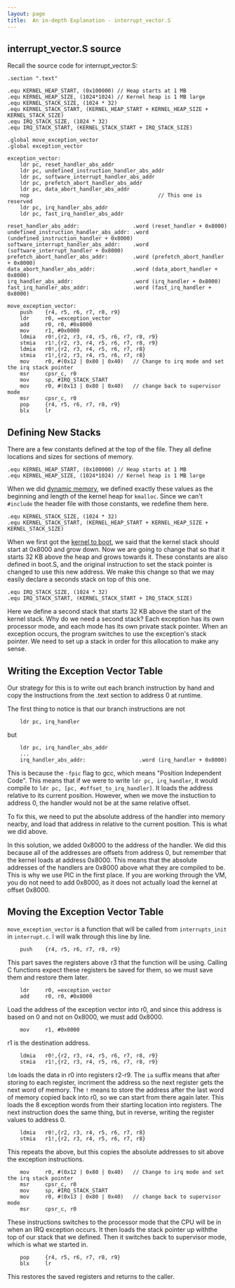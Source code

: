 ```yaml
---
layout: page
title:  An in-depth Explanation - interrupt_vector.S
---
```

## interrupt_vector.S source
Recall the source code for interrupt_vector.S:
```
.section ".text"

.equ KERNEL_HEAP_START, (0x100000) // Heap starts at 1 MB
.equ KERNEL_HEAP_SIZE, (1024*1024) // Kernel heap is 1 MB large
.equ KERNEL_STACK_SIZE, (1024 * 32)
.equ KERNEL_STACK_START, (KERNEL_HEAP_START + KERNEL_HEAP_SIZE + KERNEL_STACK_SIZE)
.equ IRQ_STACK_SIZE, (1024 * 32)
.equ IRQ_STACK_START, (KERNEL_STACK_START + IRQ_STACK_SIZE)

.global move_exception_vector
.global exception_vector

exception_vector:
    ldr pc, reset_handler_abs_addr
    ldr pc, undefined_instruction_handler_abs_addr
    ldr pc, software_interrupt_handler_abs_addr
    ldr pc, prefetch_abort_handler_abs_addr
    ldr pc, data_abort_handler_abs_addr
    nop                                         // This one is reserved
    ldr pc, irq_handler_abs_addr
    ldr pc, fast_irq_handler_abs_addr

reset_handler_abs_addr:                 .word (reset_handler + 0x8000)
undefined_instruction_handler_abs_addr: .word (undefined_instruction_handler + 0x8000)
software_interrupt_handler_abs_addr:    .word (software_interrupt_handler + 0x8000)
prefetch_abort_handler_abs_addr:        .word (prefetch_abort_handler + 0x8000)
data_abort_handler_abs_addr:            .word (data_abort_handler + 0x8000)
irq_handler_abs_addr:                   .word (irq_handler + 0x8000)
fast_irq_handler_abs_addr:              .word (fast_irq_handler + 0x8000)

move_exception_vector:
    push    {r4, r5, r6, r7, r8, r9}
    ldr     r0, =exception_vector 
    add     r0, r0, #0x8000
    mov     r1, #0x0000
    ldmia   r0!,{r2, r3, r4, r5, r6, r7, r8, r9}
    stmia   r1!,{r2, r3, r4, r5, r6, r7, r8, r9}
    ldmia   r0!,{r2, r3, r4, r5, r6, r7, r8}
    stmia   r1!,{r2, r3, r4, r5, r6, r7, r8}
    mov     r0, #(0x12 | 0x80 | 0x40)   // Change to irq mode and set the irq stack pointer
    msr     cpsr_c, r0
    mov     sp, #IRQ_STACK_START
    mov     r0, #(0x13 | 0x80 | 0x40)   // change back to supervisor mode
    msr     cpsr_c, r0
    pop     {r4, r5, r6, r7, r8, r9}
    blx     lr
```

## Defining New Stacks
There are a few constants defined at the top of the file.  They all define locations and sizes for sections of memory.
```
.equ KERNEL_HEAP_START, (0x100000) // Heap starts at 1 MB
.equ KERNEL_HEAP_SIZE, (1024*1024) // Kernel heap is 1 MB large
```
When we did [dynamic memory](/tutorial/dyn-mem.html), we defined exactly these values as the beginning and length of the kernel heap for `kmalloc`.  Since we can't `#include` the header file with those constants, we redefine them here.
```
.equ KERNEL_STACK_SIZE, (1024 * 32)
.equ KERNEL_STACK_START, (KERNEL_HEAP_START + KERNEL_HEAP_SIZE + KERNEL_STACK_SIZE)
```
When we first got the [kernel to boot](/tutorial/boot.html), we said that the kernel stack should start at 0x8000 and grow down.  Now we are going to change that so that it starts 32 KB above the heap and grows towards it.  These constants are also defined in boot.S, and the original instruction to set the stack pointer is changed to use this new address.  We make this change so that we may easily declare a seconds stack on top of this one.
```
.equ IRQ_STACK_SIZE, (1024 * 32)
.equ IRQ_STACK_START, (KERNEL_STACK_START + IRQ_STACK_SIZE)
```
Here we define a second stack that starts 32 KB above the start of the kernel stack.  Why do we need a second stack? Each exception has its own processor mode, and each mode has its own private stack pointer.  When an exception occurs, the program switches to use the exception's stack pointer.  We need to set up a stack in order for this allocation to make any sense.

## Writing the Exception Vector Table
Our strategy for this is to write out each branch instruction by hand and copy the instructions from the .text section to address 0 at runtime.

The first thing to notice is that our branch instructions are not
```
    ldr pc, irq_handler
```
but
```
    ldr pc, irq_handler_abs_addr
    ...
    irq_handler_abs_addr:                 .word (irq_handler + 0x8000)
```
This is because the `-fpic` flag to gcc, which means "Position Independent Code".  This means that if we were to write `ldr pc, irq_handler`, it would compile to `ldr pc, [pc, #offset_to_irq_handler]`.  It loads the address relative to its current position.  However, when we move the instuction to address 0, the handler would not be at the same relative offset.

To fix this, we need to put the absolute address of the handler into memory nearby, and load that address in relative to the current position.  This is what we did above.

In this solution, we added 0x8000 to the address of the handler.  We did this because all of the addresses are offsets from address 0, but remember that the kernel loads at address 0x8000.  This means that the absolute addresses of the handlers are 0x8000 above what they are compiled to be.  This is why we use PIC in the first place.  If you are working through the VM, you do not need to add 0x8000, as it does not actually load the kernel at offset 0x8000.

## Moving the Exception Vector Table
`move_exception_vector` is a function that will be called from `interrupts_init` in `interrupt.c`.  I will walk through this line by line.

```
    push    {r4, r5, r6, r7, r8, r9}
```
This part saves the registers above r3 that the function will be using.  Calling C functions expect these registers be saved for them, so we must save them and restore them later.
```
    ldr     r0, =exception_vector 
    add     r0, r0, #0x8000
```
Load the address of the exception vector into r0, and since this address is based on 0 and not on 0x8000, we must add 0x8000.
```
    mov     r1, #0x0000
```
r1 is the destination address.
```
    ldmia   r0!,{r2, r3, r4, r5, r6, r7, r8, r9}
    stmia   r1!,{r2, r3, r4, r5, r6, r7, r8, r9}
```
`ldm` loads the data in r0 into registers r2-r9. The `ia` suffix means that after storing to each register, incriment the address so the next register gets the next word of memory.  The `!` means to store the address after the last word of memory copied back into r0, so we can start from there again later. This loads the 8 exception words from their starting location into registers.  The next instruction does the same thing, but in reverse, writing the register values to address 0.
```
    ldmia   r0!,{r2, r3, r4, r5, r6, r7, r8}
    stmia   r1!,{r2, r3, r4, r5, r6, r7, r8}
```
This repeats the above, but this copies the absolute addresses to sit above the exception instructions.
```
    mov     r0, #(0x12 | 0x80 | 0x40)   // Change to irq mode and set the irq stack pointer
    msr     cpsr_c, r0
    mov     sp, #IRQ_STACK_START
    mov     r0, #(0x13 | 0x80 | 0x40)   // change back to supervisor mode
    msr     cpsr_c, r0
```
These instructions switches to the processor mode that the CPU will be in when an IRQ exception occurs.  It then loads the stack pointer up withthe top of our stack that we defined. Then it switches back to supervisor mode, which is what we started in.
```
    pop     {r4, r5, r6, r7, r8, r9}
    blx     lr
```
This restores the saved registers and returns to the caller.
